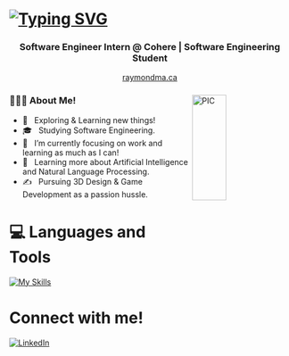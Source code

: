# [![Typing SVG](https://readme-typing-svg.demolab.com?font=Fira+Code&pause=1000&random=false&width=435&lines=%F0%9F%91%8B+Hi+I'm+Raymond!;Welcome+to+my+Github+%3C3)](https://git.io/typing-svg)
<h3 align="center">Software Engineer Intern @ Cohere | Software Engineering Student</h3>
<p align="center"><a href="https://raymondma.ca/">raymondma.ca</a></p>
<div>
<img width = "35%" align="right" alt="PIC" height="22%" src="https://i.pinimg.com/originals/69/52/5c/69525cbdbdcd33fa3127509876a0368c.jpg" />
<div align="left"> 
  <h3> 👨🏻‍💻 About Me!</h3>

  - 🤔 &nbsp; Exploring & Learning new things! 
  - 🎓 &nbsp; Studying Software Engineering.
  - 💼 &nbsp; I’m currently focusing on work and learning as much as I can!
  - 🌱 &nbsp; Learning more about Artificial Intelligence and Natural Language Processing.
  - ✍️ &nbsp; Pursuing 3D Design & Game Development as a passion hussle.  
</div> 
</div>

# 💻 Languages and Tools 

[![My Skills](https://skillicons.dev/icons?i=react,python,java,js,html,css,tensorflow,figma,aws,azure)](https://skillicons.dev)

# Connect with me!
<a href="https://www.linkedin.com/in/ma-raymond/" >![LinkedIn](https://img.shields.io/badge/linkedin-%230077B5.svg?style=for-the-badge&logo=linkedin&logoColor=white)</a>
</a>



